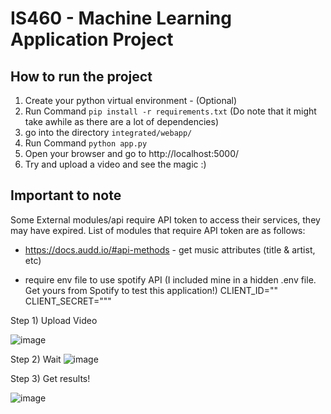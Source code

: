 # IS460 - Machine Learning Application Project

## How to run the project
1. Create your python virtual environment - (Optional)
2.  Run Command `` pip install -r requirements.txt `` (Do note that it might take awhile as there are a lot of dependencies)
3. go into the directory ``integrated/webapp/``
4. Run Command ``python app.py``
5. Open your browser and go to http://localhost:5000/
6. Try and upload a video and see the magic :)

## Important to note 
Some External modules/api require API token to access their services, they may have expired. List of modules that require API token are as follows:
- https://docs.audd.io/#api-methods - get music attributes (title & artist, etc)

- require env file to use spotify API (I included mine in a hidden .env file. Get yours from Spotify to test this application!)
CLIENT_ID=""
CLIENT_SECRET="""


Step 1) Upload Video


![image](https://user-images.githubusercontent.com/66168700/204093297-e44e3f48-5f4c-4a57-90fb-9b932231bf6f.png)



Step 2) Wait
![image](https://user-images.githubusercontent.com/66168700/204093148-6e517ebb-b6be-4145-ab7b-82f5f37882e5.png)


Step 3) Get results!

![image](https://user-images.githubusercontent.com/66168700/204093158-b2873d25-7cda-40c2-b35f-cc3ecdc471da.png)

